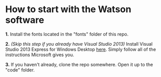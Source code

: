 How to start with the Watson software
=====================================

**1.** Install the fonts located in the "fonts" folder of this repo.

**2.** *(Skip this step if you already have Visual Studio 2013)* Install Visual Studio 2013 Express for Windows Desktop [here](http://www.microsoft.com/en-us/download/details.aspx?id=40787). Simply follow all of the instructions Microsoft gives you.

**3.** If you haven't already, clone the repo somewhere. Open it up to the "code" folder.
